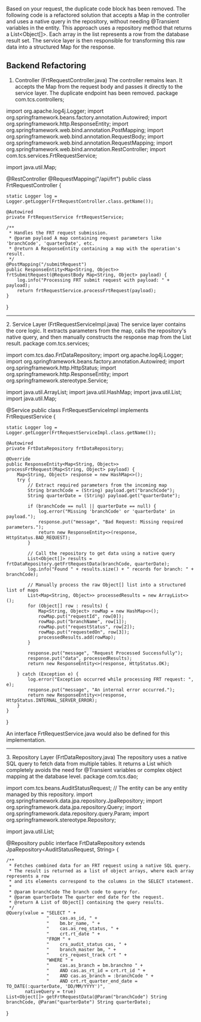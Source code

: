 Based on your request, the duplicate code block has been removed. The following code is a refactored solution that accepts a Map in the controller and uses a native query in the repository, without needing @Transient variables in the entity.
This approach uses a repository method that returns a List<Object[]>. Each array in the list represents a row from the database result set. The service layer is then responsible for transforming this raw data into a structured Map for the response.
## Backend Refactoring
1. Controller (FrtRequestController.java)
The controller remains lean. It accepts the Map from the request body and passes it directly to the service layer. The duplicate endpoint has been removed.
package com.tcs.controllers;

import org.apache.log4j.Logger;
import org.springframework.beans.factory.annotation.Autowired;
import org.springframework.http.ResponseEntity;
import org.springframework.web.bind.annotation.PostMapping;
import org.springframework.web.bind.annotation.RequestBody;
import org.springframework.web.bind.annotation.RequestMapping;
import org.springframework.web.bind.annotation.RestController;
import com.tcs.services.FrtRequestService;

import java.util.Map;

@RestController
@RequestMapping("/api/frt")
public class FrtRequestController {

    static Logger log = Logger.getLogger(FrtRequestController.class.getName());

    @Autowired
    private FrtRequestService frtRequestService;

    /**
     * Handles the FRT request submission.
     * @param payload A map containing request parameters like 'branchCode', 'quarterDate', etc.
     * @return A ResponseEntity containing a map with the operation's result.
     */
    @PostMapping("/submitRequest")
    public ResponseEntity<Map<String, Object>> frtSubmitRequest(@RequestBody Map<String, Object> payload) {
        log.info("Processing FRT submit request with payload: " + payload);
        return frtRequestService.processFrtRequest(payload);
    }
}

<hr>
2. Service Layer (FrtRequestServiceImpl.java)
The service layer contains the core logic. It extracts parameters from the map, calls the repository's native query, and then manually constructs the response map from the List<Object[]> result.
package com.tcs.services;

import com.tcs.dao.FrtDataRepository;
import org.apache.log4j.Logger;
import org.springframework.beans.factory.annotation.Autowired;
import org.springframework.http.HttpStatus;
import org.springframework.http.ResponseEntity;
import org.springframework.stereotype.Service;

import java.util.ArrayList;
import java.util.HashMap;
import java.util.List;
import java.util.Map;

@Service
public class FrtRequestServiceImpl implements FrtRequestService {

    static Logger log = Logger.getLogger(FrtRequestServiceImpl.class.getName());

    @Autowired
    private FrtDataRepository frtDataRepository;

    @Override
    public ResponseEntity<Map<String, Object>> processFrtRequest(Map<String, Object> payload) {
        Map<String, Object> response = new HashMap<>();
        try {
            // Extract required parameters from the incoming map
            String branchCode = (String) payload.get("branchCode");
            String quarterDate = (String) payload.get("quarterDate");

            if (branchCode == null || quarterDate == null) {
                log.error("Missing 'branchCode' or 'quarterDate' in payload.");
                response.put("message", "Bad Request: Missing required parameters.");
                return new ResponseEntity<>(response, HttpStatus.BAD_REQUEST);
            }

            // Call the repository to get data using a native query
            List<Object[]> results = frtDataRepository.getFrtRequestData(branchCode, quarterDate);
            log.info("Found " + results.size() + " records for branch: " + branchCode);

            // Manually process the raw Object[] list into a structured list of maps
            List<Map<String, Object>> processedResults = new ArrayList<>();
            for (Object[] row : results) {
                Map<String, Object> rowMap = new HashMap<>();
                rowMap.put("requestId", row[0]);
                rowMap.put("branchName", row[1]);
                rowMap.put("requestStatus", row[2]);
                rowMap.put("requestedOn", row[3]);
                processedResults.add(rowMap);
            }

            response.put("message", "Request Processed Successfully");
            response.put("data", processedResults);
            return new ResponseEntity<>(response, HttpStatus.OK);

        } catch (Exception e) {
            log.error("Exception occurred while processing FRT request: ", e);
            response.put("message", "An internal error occurred.");
            return new ResponseEntity<>(response, HttpStatus.INTERNAL_SERVER_ERROR);
        }
    }
}

An interface FrtRequestService.java would also be defined for this implementation.
<hr>
3. Repository Layer (FrtDataRepository.java)
The repository uses a native SQL query to fetch data from multiple tables. It returns a List<Object[]> which completely avoids the need for @Transient variables or complex object mapping at the database level.
package com.tcs.dao;

import com.tcs.beans.AuditStatusRequest; // The entity can be any entity managed by this repository.
import org.springframework.data.jpa.repository.JpaRepository;
import org.springframework.data.jpa.repository.Query;
import org.springframework.data.repository.query.Param;
import org.springframework.stereotype.Repository;

import java.util.List;

@Repository
public interface FrtDataRepository extends JpaRepository<AuditStatusRequest, String> {

    /**
     * Fetches combined data for an FRT request using a native SQL query.
     * The result is returned as a list of object arrays, where each array represents a row
     * and its elements correspond to the columns in the SELECT statement.
     *
     * @param branchCode The branch code to query for.
     * @param quarterDate The quarter end date for the request.
     * @return A List of Object[] containing the query results.
     */
    @Query(value = "SELECT " +
                   "    cas.as_id, " +
                   "    bm.br_name, " +
                   "    cas.as_req_status, " +
                   "    crt.rt_date " +
                   "FROM " +
                   "    crs_audit_status cas, " +
                   "    branch_master bm, " +
                   "    crs_request_track crt " +
                   "WHERE " +
                   "    cas.as_branch = bm.branchno " +
                   "    AND cas.as_rt_id = crt.rt_id " +
                   "    AND cas.as_branch = :branchCode " +
                   "    AND crt.rt_quarter_end_date = TO_DATE(:quarterDate, 'DD/MM/YYYY')",
           nativeQuery = true)
    List<Object[]> getFrtRequestData(@Param("branchCode") String branchCode, @Param("quarterDate") String quarterDate);

}

